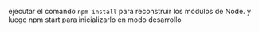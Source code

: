 

 ejecutar el comando ```npm install``` para reconstruir los módulos de Node.
y luego npm start para inicializarlo en modo desarrollo


